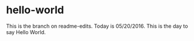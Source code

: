 # hello-world

This is the branch on readme-edits. 
Today is 05/20/2016. This is the day to say Hello World.
